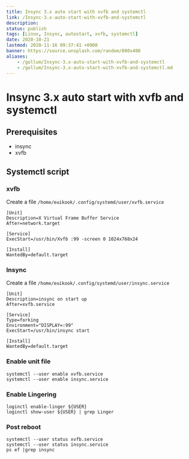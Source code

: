 ```yaml
---
title: Insync 3.x auto start with xvfb and systemctl
link: /Insync-3.x-auto-start-with-xvfb-and-systemctl
description: 
status: publish
tags: [Linux, Insync, autostart, xvfb, systemctl]
date: 2020-10-21
lastmod: 2020-11-16 09:37:41 +0900
banner: https://source.unsplash.com/random/800x400
aliases:
    - /gollum/Insync-3.x-auto-start-with-xvfb-and-systemctl
    - /gollum/Insync-3.x-auto-start-with-xvfb-and-systemctl.md
---
```



# Insync 3.x auto start with xvfb and systemctl

## Prerequisites
* insync
* xvfb

## Systemctl script

### xvfb

Create a file `/home/euikook/.config/systemd/user/xvfb.service`
```
[Unit]
Description=X Virtual Frame Buffer Service
After=network.target

[Service]
ExecStart=/usr/bin/Xvfb :99 -screen 0 1024x768x24

[Install]
WantedBy=default.target
```

### Insync

Create a file `/home/euikook/.config/systemd/user/insync.service`
```
[Unit]
Description=insync on start up
After=xvfb.service

[Service]
Type=forking
Environment="DISPLAY=:99"
ExecStart=/usr/bin/insync start

[Install]
WantedBy=default.target
```

### Enable unit file

```
systemctl --user enable xvfb.service
systemctl --user enable insync.service
```


### Enable Lingering
```
loginctl enable-linger ${USER}
loginctl show-user ${USER} | grep Linger
```

### Post reboot
```
systemctl --user status xvfb.service
systemctl --user status insync.service
ps ef |grep insync
```
